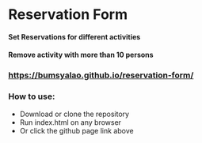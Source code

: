 # Reservation Form

#### Set Reservations for different activities
#### Remove activity with more than 10 persons

### https://bumsyalao.github.io/reservation-form/

### How to use:
- Download or clone the repository
- Run index.html on any browser
- Or click the github page link above

